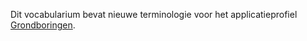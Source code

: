 Dit vocabularium bevat nieuwe terminologie voor het applicatieprofiel [Grondboringen](https://data.vlaanderen.be/doc/applicatieprofiel/bodem-en-ondergrond/grondboringen/).
